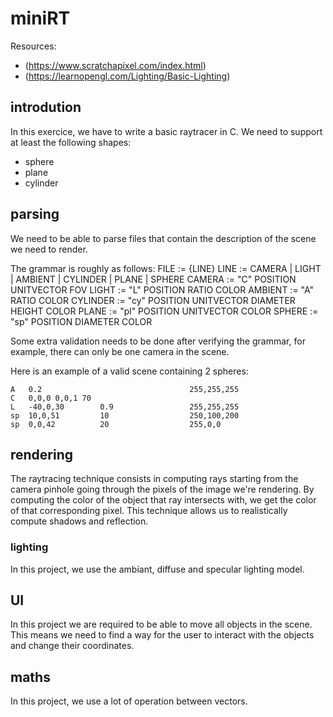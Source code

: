 # miniRT
Resources:
- (https://www.scratchapixel.com/index.html)
- (https://learnopengl.com/Lighting/Basic-Lighting)

## introdution
In this exercice, we have to write a basic raytracer in C.
We need to support at least the following shapes:
- sphere
- plane
- cylinder

## parsing
We need to be able to parse files that contain the description of the scene we
need to render.

The grammar is roughly as follows:
FILE	:=	{LINE}
LINE	:=	CAMERA | LIGHT | AMBIENT | CYLINDER | PLANE | SPHERE
CAMERA	:=	"C" POSITION UNITVECTOR FOV
LIGHT	:=	"L" POSITION RATIO COLOR
AMBIENT :=	"A" RATIO COLOR
CYLINDER	:= "cy" POSITION UNITVECTOR DIAMETER HEIGHT COLOR
PLANE		:= "pl" POSITION UNITVECTOR COLOR
SPHERE		:= "sp" POSITION DIAMETER COLOR

Some extra validation needs to be done after verifying the grammar, for example,
there can only be one camera in the scene.

Here is an example of a valid scene containing 2 spheres:
```
A	0.2									255,255,255
C	0,0,0 0,0,1	70
L	-40,0,30		0.9					255,255,255
sp	10,0,51			10					250,100,200
sp	0,0,42			20					255,0,0
```
## rendering
The raytracing technique consists in computing rays starting from the camera
pinhole going through the pixels of the image we're rendering. By computing the
color of the object that ray intersects with, we get the color of that
corresponding pixel.
This technique allows us to realistically compute shadows and reflection.

### lighting
In this project, we use the ambiant, diffuse and specular lighting model.

## UI
In this project we are required to be able to move all objects in the scene.
This means we need to find a way for the user to interact with the objects and
change their coordinates.

## maths
In this project, we use a lot of operation between vectors.

